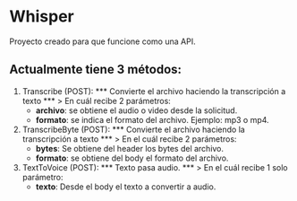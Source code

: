 # Whisper

Proyecto creado para que funcione como una API.

## Actualmente tiene 3 métodos:
  
  1. Transcribe (POST): *** Convierte el archivo haciendo la transcripción a texto ***
    > En cuál recibe 2 parámetros:
      - **archivo**: se obtiene el audio o video desde la solicitud.
      - **formato**: se indica el formato del archivo. Ejemplo: mp3 o mp4.
  2. TranscribeByte (POST): *** Convierte el archivo haciendo la transcripción a texto ***
    > En el cuál recibe 2 parámetros:
      - **bytes**: Se obtiene del header los bytes del archivo.
      - **formato**: se obtiene del body el formato del archivo.
  3. TextToVoice (POST): *** Texto pasa audio. ***
    > En el cuál recibe 1 solo parámetro:
      - **texto**: Desde el body el texto a convertir a audio.
